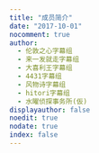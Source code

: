```yaml
---
title: "成员简介"
date: "2017-10-01"
nocomment: true
author:
  - 伦敦之心字幕组
  - 来一发就走字幕组
  - 大喜利王字幕组
  - 4431字幕组
  - 风物诗字幕组
  - hitori字幕组
  - 水曜侦探事务所(仮)
displayauthor: false
noedit: true
nodate: true
index: false
---
```



<!-- {{< members >}} -->
